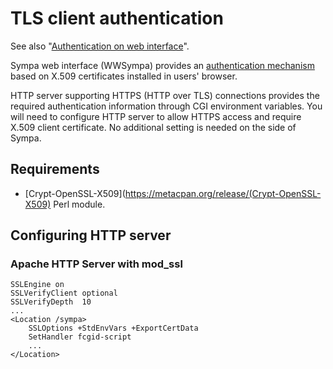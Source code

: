 TLS client authentication
=========================

See also "[Authentication on web interface](authentication-web.md)".

Sympa web interface (WWSympa) provides an
[authentication mechanism](authentication-web.md#authentication-mechanisms)
based on X.509 certificates installed in users' browser.

HTTP server supporting HTTPS (HTTP over TLS) connections provides the
required authentication information through CGI environment variables. You
will need to configure HTTP server to allow HTTPS access and require X.509
client certificate.  No additional setting is needed on the side of Sympa.

Requirements
------------

  - [Crypt-OpenSSL-X509](https://metacpan.org/release/(Crypt-OpenSSL-X509)
    Perl module.

Configuring HTTP server
-----------------------

### Apache HTTP Server with mod_ssl

``` code
SSLEngine on
SSLVerifyClient optional
SSLVerifyDepth  10
...
<Location /sympa>
    SSLOptions +StdEnvVars +ExportCertData
    SetHandler fcgid-script
    ...
</Location>
```

